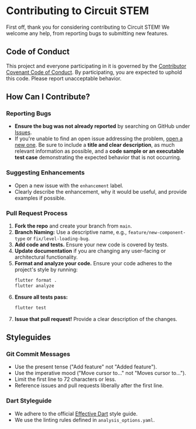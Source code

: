 
# Contributing to Circuit STEM

First off, thank you for considering contributing to Circuit STEM! We welcome any help, from reporting bugs to submitting new features.

## Code of Conduct

This project and everyone participating in it is governed by the [Contributor Covenant Code of Conduct](https://www.contributor-covenant.org/version/2/1/code_of_conduct/). By participating, you are expected to uphold this code. Please report unacceptable behavior.

## How Can I Contribute?

### Reporting Bugs

- **Ensure the bug was not already reported** by searching on GitHub under [Issues](https://github.com/your-username/circuit_stem/issues).
- If you're unable to find an open issue addressing the problem, [open a new one](https://github.com/your-username/circuit_stem/issues/new). Be sure to include a **title and clear description**, as much relevant information as possible, and a **code sample or an executable test case** demonstrating the expected behavior that is not occurring.

### Suggesting Enhancements

- Open a new issue with the `enhancement` label.
- Clearly describe the enhancement, why it would be useful, and provide examples if possible.

### Pull Request Process

1.  **Fork the repo** and create your branch from `main`.
2.  **Branch Naming:** Use a descriptive name, e.g., `feature/new-component-type` or `fix/level-loading-bug`.
3.  **Add code and tests.** Ensure your new code is covered by tests.
4.  **Update documentation** if you are changing any user-facing or architectural functionality.
5.  **Format and analyze your code.** Ensure your code adheres to the project's style by running:
    ```sh
    flutter format .
    flutter analyze
    ```
6.  **Ensure all tests pass:**
    ```sh
    flutter test
    ```
7.  **Issue that pull request!** Provide a clear description of the changes.

## Styleguides

### Git Commit Messages

- Use the present tense ("Add feature" not "Added feature").
- Use the imperative mood ("Move cursor to..." not "Moves cursor to...").
- Limit the first line to 72 characters or less.
- Reference issues and pull requests liberally after the first line.

### Dart Styleguide

- We adhere to the official [Effective Dart](https://dart.dev/guides/language/effective-dart) style guide.
- We use the linting rules defined in `analysis_options.yaml`.
